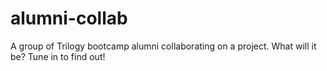 # alumni-collab

A group of Trilogy bootcamp alumni collaborating on a project. What will it be? Tune in to find out!

